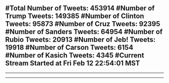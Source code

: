 #Total Number of Tweets: 453914 
#Number of Trump Tweets: 149385
#Number of Clinton Tweets: 95873
#Number of Cruz Tweets: 92395
#Number of Sanders Tweets: 64954
#Number of Rubio Tweets: 20913
#Number of Jeb! Tweets: 19918
#Number of Carson Tweets: 6154
#Number of Kasich Tweets: 4345
#Current Stream Started at Fri Feb 12 22:54:01 MST
---
---
---
